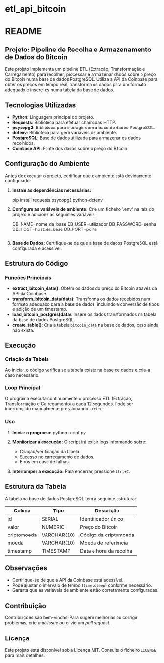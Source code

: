 # etl_api_bitcoin
# README

## Projeto: Pipeline de Recolha e Armazenamento de Dados do Bitcoin

Este projeto implementa um pipeline ETL (Extração, Transformação e Carregamento) para recolher, processar e armazenar dados sobre o preço do Bitcoin numa base de dados PostgreSQL. Utiliza a API da Coinbase para obter os preços em tempo real, transforma os dados para um formato adequado e insere-os numa tabela da base de dados.

## Tecnologias Utilizadas
- **Python**: Linguagem principal do projeto.
- **Requests**: Biblioteca para efetuar chamadas HTTP.
- **psycopg2**: Biblioteca para interagir com a base de dados PostgreSQL.
- **dotenv**: Biblioteca para gerir variáveis de ambiente.
- **PostgreSQL**: Base de dados utilizada para armazenar os dados recolhidos.
- **Coinbase API**: Fonte dos dados sobre o preço do Bitcoin.

## Configuração do Ambiente
Antes de executar o projeto, certificar que o ambiente está devidamente configurado:

1. **Instale as dependências necessárias:**
  
   pip install requests psycopg2 python-dotenv
 

2. **Configure as variáveis de ambiente:**
   Crie um ficheiro '.env' na raiz do projeto e adicione as seguintes variáveis:
   
   DB_NAME=nome_da_base
   DB_USER=utilizador
   DB_PASSWORD=senha
   DB_HOST=host_da_base
   DB_PORT=porta
   ```

3. **Base de Dados:**
   Certifique-se de que a base de dados PostgreSQL está configurada e acessível.

## Estrutura do Código

### Funções Principais
- **extract_bitcoin_data()**: Obtém os dados do preço do Bitcoin através da API da Coinbase.
- **transform_bitcoin_data(data)**: Transforma os dados recebidos num formato adequado para a base de dados, incluindo a conversão de tipos e adição de um timestamp.
- **load_bitcoin_postgres(data)**: Insere os dados transformados na tabela da base de dados PostgreSQL.
- **create_table()**: Cria a tabela `bitcoin_data` na base de dados, caso ainda não exista.

## Execução

### Criação da Tabela
Ao iniciar, o código verifica se a tabela existe na base de dados e cria-a caso necessário.

### Loop Principal
O programa executa continuamente o processo ETL (Extração, Transformação e Carregamento) a cada 12 segundos. Pode ser interrompido manualmente pressionando `Ctrl+C`.

### Uso
1. **Iniciar o programa:**
   python script.py
   

2. **Monitorizar a execução:**
   O script irá exibir logs informando sobre:
   - Criação/verificação da tabela.
   - Sucesso no carregamento de dados.
   - Erros em caso de falhas.

3. **Interromper a execução:**
   Para encerrar, pressione `Ctrl+C`.

## Estrutura da Tabela
A tabela na base de dados PostgreSQL tem a seguinte estrutura:

| Coluna       | Tipo         | Descrição                      |
|-------------|------------|---------------------------------|
| id          | SERIAL     | Identificador único            |
| valor       | NUMERIC    | Preço do Bitcoin               |
| criptomoeda | VARCHAR(10)| Código da criptomoeda         |
| moeda       | VARCHAR(10)| Moeda de referência           |
| timestamp   | TIMESTAMP  | Data e hora da recolha         |

## Observações
- Certifique-se de que a API da Coinbase está acessível.
- Pode ajustar o intervalo de tempo (`time.sleep`) conforme necessário.
- Garanta que as variáveis de ambiente estão corretamente configuradas.

## Contribuição
Contribuições são bem-vindas! Para sugerir melhorias ou corrigir problemas, crie uma *issue* ou envie um *pull request*.

## Licença
Este projeto está disponível sob a Licença MIT. Consulte o ficheiro `LICENSE` para mais detalhes.


